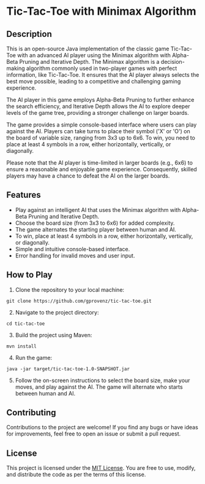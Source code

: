 # Tic-Tac-Toe with Minimax Algorithm

## Description

This is an open-source Java implementation of the classic game Tic-Tac-Toe with an advanced AI player using the Minimax algorithm with Alpha-Beta Pruning and Iterative Depth. The Minimax algorithm is a decision-making algorithm commonly used in two-player games with perfect information, like Tic-Tac-Toe. It ensures that the AI player always selects the best move possible, leading to a competitive and challenging gaming experience.

The AI player in this game employs Alpha-Beta Pruning to further enhance the search efficiency, and Iterative Depth allows the AI to explore deeper levels of the game tree, providing a stronger challenge on larger boards.

The game provides a simple console-based interface where users can play against the AI. Players can take turns to place their symbol ('X' or 'O') on the board of variable size, ranging from 3x3 up to 6x6. To win, you need to place at least 4 symbols in a row, either horizontally, vertically, or diagonally.

Please note that the AI player is time-limited in larger boards (e.g., 6x6) to ensure a reasonable and enjoyable game experience. Consequently, skilled players may have a chance to defeat the AI on the larger boards.

## Features

- Play against an intelligent AI that uses the Minimax algorithm with Alpha-Beta Pruning and Iterative Depth.
- Choose the board size (from 3x3 to 6x6) for added complexity.
- The game alternates the starting player between human and AI.
- To win, place at least 4 symbols in a row, either horizontally, vertically, or diagonally.
- Simple and intuitive console-based interface.
- Error handling for invalid moves and user input.

## How to Play

1. Clone the repository to your local machine:

```
git clone https://github.com/gprovenz/tic-tac-toe.git
```

2. Navigate to the project directory:

```
cd tic-tac-toe
```

3. Build the project using Maven:

```
mvn install
```

4. Run the game:

```
java -jar target/tic-tac-toe-1.0-SNAPSHOT.jar
```

5. Follow the on-screen instructions to select the board size, make your moves, and play against the AI. The game will alternate who starts between human and AI.

## Contributing

Contributions to the project are welcome! If you find any bugs or have ideas for improvements, feel free to open an issue or submit a pull request.

## License

This project is licensed under the [MIT License](LICENSE). You are free to use, modify, and distribute the code as per the terms of this license.